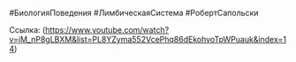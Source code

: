 


#БиологияПоведения #ЛимбическаяСистема #РобертСапольски 

Ссылка: (https://www.youtube.com/watch?v=jM_nP8gLBXM&list=PL8YZyma552VcePhq86dEkohvoTpWPuauk&index=14)

